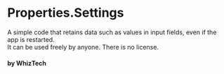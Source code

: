 # Properties.Settings
A simple code that retains data such as values in input fields, even if the app is restarted.<br>
It can be used freely by anyone. There is no license.
#### by WhizTech
